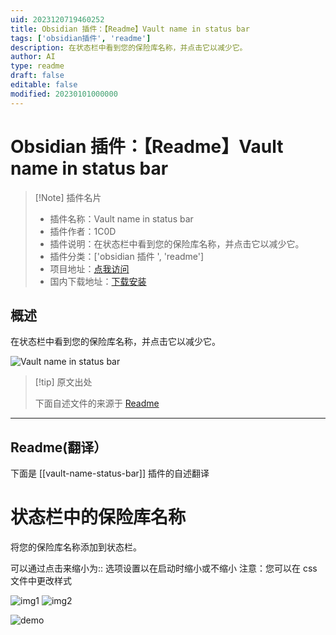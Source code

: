 ```yaml
---
uid: 2023120719460252
title: Obsidian 插件：【Readme】Vault name in status bar
tags: ['obsidian插件', 'readme']
description: 在状态栏中看到您的保险库名称，并点击它以减少它。
author: AI
type: readme
draft: false
editable: false
modified: 20230101000000
---
```


# Obsidian 插件：【Readme】Vault name in status bar

> [!Note] 插件名片
> - 插件名称：Vault name in status bar
> - 插件作者：1C0D
> - 插件说明：在状态栏中看到您的保险库名称，并点击它以减少它。
> - 插件分类：['obsidian 插件 ', 'readme']
> - 项目地址：[点我访问](https://github.com/1C0D/Obsidian-Vault-Name-in-Status-Bar)
> - 国内下载地址：[下载安装](https://pkmer.cn/products/plugin/pluginMarket/?vault-name-status-bar)

## 概述

在状态栏中看到您的保险库名称，并点击它以减少它。

![Vault name in status bar](https://cdn.pkmer.cn/covers/vault-name-status-bar.jpeg!pkmer)

> [!tip] 原文出处
>
>下面自述文件的来源于 [Readme](https://ghproxy.net/https://raw.githubusercontent.com/1C0D/Obsidian-Vault-Name-in-Status-Bar/master/README.md)
>

---

## Readme(翻译）

下面是 [[vault-name-status-bar]] 插件的自述翻译

# 状态栏中的保险库名称

将您的保险库名称添加到状态栏。

可以通过点击来缩小为::
选项设置以在启动时缩小或不缩小
注意：您可以在 css 文件中更改样式

![img1](./enlarged.jpg) ![img2](https://cdn.pkmer.cn/covers/vault-name-status-bar_2_0.jpeg!pkmer)

![demo](https://cdn.pkmer.cn/covers/vault-name-status-bar_2_1.gif!pkmer)
